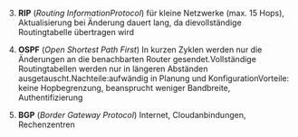 3. **RIP** (*Routing InformationProtocol*)
für kleine Netzwerke (max. 15 Hops), Aktualisierung bei Änderung dauert lang, da dievollständige Routingtabelle übertragen wird

4. **OSPF** (*Open Shortest Path First*)
In kurzen Zyklen werden nur die Änderungen an die benachbarten Router gesendet.Vollständige Routingtabellen werden nur in längeren Abständen ausgetauscht.Nachteile:aufwändig in Planung und KonfigurationVorteile: keine Hopbegrenzung, beansprucht weniger Bandbreite, Authentifizierung

5. **BGP** (*Border Gateway Protocol*)
Internet, Cloudanbindungen, Rechenzentren